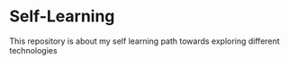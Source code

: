 # Self-Learning
This repository is about my self learning path towards exploring different technologies
